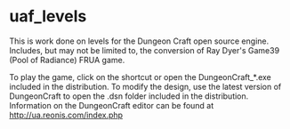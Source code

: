 # uaf_levels

This is work done on levels for the Dungeon Craft open source engine.  Includes, but may not be limited to, the conversion of Ray Dyer's Game39 (Pool of Radiance) FRUA game.


To play the game, click on the shortcut or open the DungeonCraft_\*.exe included in the distribution.  To modify the design, use the latest version of DungeonCraft to open the .dsn folder included in the distribution.  Information on the DungeonCraft editor can be found at http://ua.reonis.com/index.php

